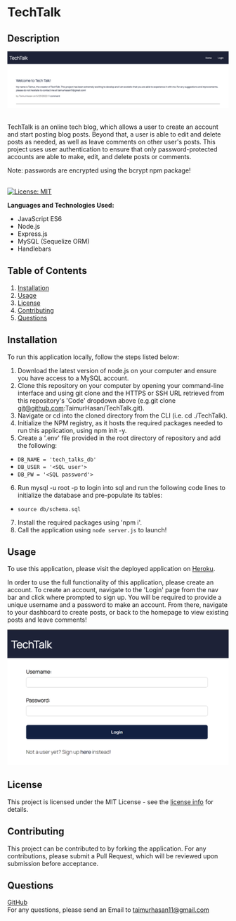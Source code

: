 # TechTalk
## Description
[![Tech Talk Homepage](./assets/images/Screenshot%202022-05-23%20181040.png)](https://techtalkbytaimur.herokuapp.com/)

<br/>
TechTalk is an online tech blog, which allows a user to create an account and start posting blog posts. Beyond that, a user is able to edit and delete posts as needed, as well as leave comments on other user's posts. This project uses user authentication to ensure that only password-protected accounts are able to make, edit, and delete posts or comments. <br/>

Note: passwords are encrypted using the bcrypt npm package!
<br/>
<br/>

[![License: MIT](https://img.shields.io/badge/License-MIT-yellow.svg)](https://opensource.org/licenses/MIT)

**Languages and Technologies Used:** 
- JavaScript ES6
- Node.js
- Express.js
- MySQL (Sequelize ORM)
- Handlebars

## Table of Contents

1. [ Installation ](#install)
1. [ Usage ](#usage)
2. [ License ](#license)
3. [ Contributing ](#contributing)
4. [ Questions ](#questions)

<a name="install"></a>

## Installation
To run this application locally, follow the steps listed below:
1. Download the latest version of node.js on your computer and ensure you have access to a MySQL account.
2. Clone this repository on your computer by opening your command-line interface and using git clone and the HTTPS or SSH URL retrieved from this repository's 'Code' dropdown above (e.g.git clone git@github.com:TaimurHasan/TechTalk.git).
3. Navigate or cd into the cloned directory from the CLI (i.e. cd ./TechTalk).
4. Initialize the NPM registry, as it hosts the required packages needed to run this application, using npm init -y.
5. Create a '.env' file provided in the root directory of repository and add the following:
- ```DB_NAME = 'tech_talks_db'```
- ```DB_USER = '<SQL user'>```
- ```DB_PW = '<SQL password'>```
6. Run mysql -u root -p to login into sql and run the following code lines to initialize the database and pre-populate its tables:
- ```source db/schema.sql```
7. Install the required packages using 'npm i'.
8. Call the application using ```node server.js``` to launch!

<a name="usage"></a>

## Usage
To use this application, please visit the deployed application on [Heroku](https://techtalkbytaimur.herokuapp.com/). <br/>

In order to use the full functionality of this application, please create an account. To create an account, navigate to the 'Login' page from the nav bar and click where prompted to sign up. You will be required to provide a unique username and a password to make an account. From there, navigate to your dashboard to create posts, or back to the homepage to view existing posts and leave comments!

![Tech Talk Login Page](./assets/images/Screenshot%202022-05-23%20180844.png)


<a name="license"></a>
## License
This project is licensed under the MIT License - see the [license info](https://opensource.org/licenses/MIT) for details.


<a name="contributing"></a>

## Contributing

This project can be contributed to by forking the application. For any contributions, please submit a Pull Request, which will be reviewed upon submission before acceptance.

<a name="questions"></a>

## Questions

[GitHub](https://github.com/TaimurHasan) <br/>
For any questions, please send an Email to [taimurhasan11@gmail.com](mailto:taimurhasan11@gmail.com)
